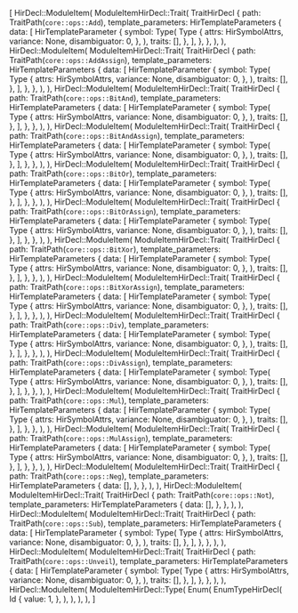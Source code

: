 [
    HirDecl::ModuleItem(
        ModuleItemHirDecl::Trait(
            TraitHirDecl {
                path: TraitPath(`core::ops::Add`),
                template_parameters: HirTemplateParameters {
                    data: [
                        HirTemplateParameter {
                            symbol: Type(
                                Type {
                                    attrs: HirSymbolAttrs,
                                    variance: None,
                                    disambiguator: 0,
                                },
                            ),
                            traits: [],
                        },
                    ],
                },
            },
        ),
    ),
    HirDecl::ModuleItem(
        ModuleItemHirDecl::Trait(
            TraitHirDecl {
                path: TraitPath(`core::ops::AddAssign`),
                template_parameters: HirTemplateParameters {
                    data: [
                        HirTemplateParameter {
                            symbol: Type(
                                Type {
                                    attrs: HirSymbolAttrs,
                                    variance: None,
                                    disambiguator: 0,
                                },
                            ),
                            traits: [],
                        },
                    ],
                },
            },
        ),
    ),
    HirDecl::ModuleItem(
        ModuleItemHirDecl::Trait(
            TraitHirDecl {
                path: TraitPath(`core::ops::BitAnd`),
                template_parameters: HirTemplateParameters {
                    data: [
                        HirTemplateParameter {
                            symbol: Type(
                                Type {
                                    attrs: HirSymbolAttrs,
                                    variance: None,
                                    disambiguator: 0,
                                },
                            ),
                            traits: [],
                        },
                    ],
                },
            },
        ),
    ),
    HirDecl::ModuleItem(
        ModuleItemHirDecl::Trait(
            TraitHirDecl {
                path: TraitPath(`core::ops::BitAndAssign`),
                template_parameters: HirTemplateParameters {
                    data: [
                        HirTemplateParameter {
                            symbol: Type(
                                Type {
                                    attrs: HirSymbolAttrs,
                                    variance: None,
                                    disambiguator: 0,
                                },
                            ),
                            traits: [],
                        },
                    ],
                },
            },
        ),
    ),
    HirDecl::ModuleItem(
        ModuleItemHirDecl::Trait(
            TraitHirDecl {
                path: TraitPath(`core::ops::BitOr`),
                template_parameters: HirTemplateParameters {
                    data: [
                        HirTemplateParameter {
                            symbol: Type(
                                Type {
                                    attrs: HirSymbolAttrs,
                                    variance: None,
                                    disambiguator: 0,
                                },
                            ),
                            traits: [],
                        },
                    ],
                },
            },
        ),
    ),
    HirDecl::ModuleItem(
        ModuleItemHirDecl::Trait(
            TraitHirDecl {
                path: TraitPath(`core::ops::BitOrAssign`),
                template_parameters: HirTemplateParameters {
                    data: [
                        HirTemplateParameter {
                            symbol: Type(
                                Type {
                                    attrs: HirSymbolAttrs,
                                    variance: None,
                                    disambiguator: 0,
                                },
                            ),
                            traits: [],
                        },
                    ],
                },
            },
        ),
    ),
    HirDecl::ModuleItem(
        ModuleItemHirDecl::Trait(
            TraitHirDecl {
                path: TraitPath(`core::ops::BitXor`),
                template_parameters: HirTemplateParameters {
                    data: [
                        HirTemplateParameter {
                            symbol: Type(
                                Type {
                                    attrs: HirSymbolAttrs,
                                    variance: None,
                                    disambiguator: 0,
                                },
                            ),
                            traits: [],
                        },
                    ],
                },
            },
        ),
    ),
    HirDecl::ModuleItem(
        ModuleItemHirDecl::Trait(
            TraitHirDecl {
                path: TraitPath(`core::ops::BitXorAssign`),
                template_parameters: HirTemplateParameters {
                    data: [
                        HirTemplateParameter {
                            symbol: Type(
                                Type {
                                    attrs: HirSymbolAttrs,
                                    variance: None,
                                    disambiguator: 0,
                                },
                            ),
                            traits: [],
                        },
                    ],
                },
            },
        ),
    ),
    HirDecl::ModuleItem(
        ModuleItemHirDecl::Trait(
            TraitHirDecl {
                path: TraitPath(`core::ops::Div`),
                template_parameters: HirTemplateParameters {
                    data: [
                        HirTemplateParameter {
                            symbol: Type(
                                Type {
                                    attrs: HirSymbolAttrs,
                                    variance: None,
                                    disambiguator: 0,
                                },
                            ),
                            traits: [],
                        },
                    ],
                },
            },
        ),
    ),
    HirDecl::ModuleItem(
        ModuleItemHirDecl::Trait(
            TraitHirDecl {
                path: TraitPath(`core::ops::DivAssign`),
                template_parameters: HirTemplateParameters {
                    data: [
                        HirTemplateParameter {
                            symbol: Type(
                                Type {
                                    attrs: HirSymbolAttrs,
                                    variance: None,
                                    disambiguator: 0,
                                },
                            ),
                            traits: [],
                        },
                    ],
                },
            },
        ),
    ),
    HirDecl::ModuleItem(
        ModuleItemHirDecl::Trait(
            TraitHirDecl {
                path: TraitPath(`core::ops::Mul`),
                template_parameters: HirTemplateParameters {
                    data: [
                        HirTemplateParameter {
                            symbol: Type(
                                Type {
                                    attrs: HirSymbolAttrs,
                                    variance: None,
                                    disambiguator: 0,
                                },
                            ),
                            traits: [],
                        },
                    ],
                },
            },
        ),
    ),
    HirDecl::ModuleItem(
        ModuleItemHirDecl::Trait(
            TraitHirDecl {
                path: TraitPath(`core::ops::MulAssign`),
                template_parameters: HirTemplateParameters {
                    data: [
                        HirTemplateParameter {
                            symbol: Type(
                                Type {
                                    attrs: HirSymbolAttrs,
                                    variance: None,
                                    disambiguator: 0,
                                },
                            ),
                            traits: [],
                        },
                    ],
                },
            },
        ),
    ),
    HirDecl::ModuleItem(
        ModuleItemHirDecl::Trait(
            TraitHirDecl {
                path: TraitPath(`core::ops::Neg`),
                template_parameters: HirTemplateParameters {
                    data: [],
                },
            },
        ),
    ),
    HirDecl::ModuleItem(
        ModuleItemHirDecl::Trait(
            TraitHirDecl {
                path: TraitPath(`core::ops::Not`),
                template_parameters: HirTemplateParameters {
                    data: [],
                },
            },
        ),
    ),
    HirDecl::ModuleItem(
        ModuleItemHirDecl::Trait(
            TraitHirDecl {
                path: TraitPath(`core::ops::Sub`),
                template_parameters: HirTemplateParameters {
                    data: [
                        HirTemplateParameter {
                            symbol: Type(
                                Type {
                                    attrs: HirSymbolAttrs,
                                    variance: None,
                                    disambiguator: 0,
                                },
                            ),
                            traits: [],
                        },
                    ],
                },
            },
        ),
    ),
    HirDecl::ModuleItem(
        ModuleItemHirDecl::Trait(
            TraitHirDecl {
                path: TraitPath(`core::ops::Unveil`),
                template_parameters: HirTemplateParameters {
                    data: [
                        HirTemplateParameter {
                            symbol: Type(
                                Type {
                                    attrs: HirSymbolAttrs,
                                    variance: None,
                                    disambiguator: 0,
                                },
                            ),
                            traits: [],
                        },
                    ],
                },
            },
        ),
    ),
    HirDecl::ModuleItem(
        ModuleItemHirDecl::Type(
            Enum(
                EnumTypeHirDecl(
                    Id {
                        value: 1,
                    },
                ),
            ),
        ),
    ),
]